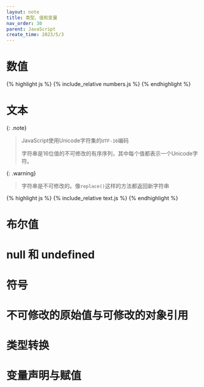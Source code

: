 ```yaml
---
layout: note
title: 类型、值和变量
nav_order: 30
parent: JavaScript
create_time: 2023/5/3
---
```


# 数值

{% highlight js %}
{% include_relative numbers.js %}
{% endhighlight %}

# 文本

{: .note}
> JavaScript使用Unicode字符集的`UTF-16`编码
>
> 字符串是16位值的不可修改的有序序列，其中每个值都表示一个Unicode字符。

{: .warning}
> 字符串是不可修改的。像`replace()`这样的方法都返回新字符串

{% highlight js %}
{% include_relative text.js  %}
{% endhighlight %}

# 布尔值

# null 和 undefined

# 符号

# 不可修改的原始值与可修改的对象引用



# 类型转换

# 变量声明与赋值


